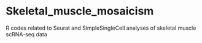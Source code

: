 # Skeletal_muscle_mosaicism
R codes related to Seurat and SimpleSingleCell analyses of skeletal muscle scRNA-seq data
